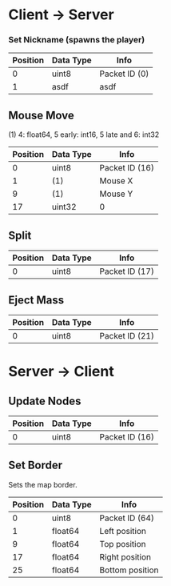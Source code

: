 # Client -> Server

### Set Nickname (spawns the player)
| Position | Data Type | Info
|----------|-----------|-----------------
| 0        | uint8     | Packet ID (0)
| 1        | asdf      | asdf

## Mouse Move
(1) 4: float64, 5 early: int16, 5 late and 6: int32

| Position | Data Type            | Info
|----------|----------------------|-----------------
| 0        | uint8                | Packet ID (16)
| 1        | (1)                  | Mouse X
| 9        | (1)                  | Mouse Y
| 17       | uint32               | 0

## Split
| Position | Data Type | Info
|----------|-----------|-----------------
| 0        | uint8     | Packet ID (17)

## Eject Mass
| Position | Data Type | Info
|----------|-----------|-----------------
| 0        | uint8     | Packet ID (21)

# Server -> Client

## Update Nodes
| Position | Data Type     | Info
|----------|---------------|-----------------
| 0        | uint8         | Packet ID (16)

## Set Border
Sets the map border.

| Position | Data Type | Info
|----------|-----------|-----------------
| 0        | uint8     | Packet ID (64)
| 1        | float64   | Left position
| 9        | float64   | Top position
| 17       | float64   | Right position
| 25       | float64   | Bottom position
